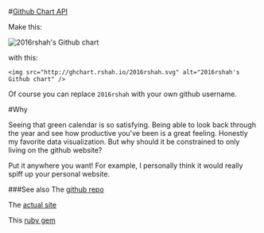 #[Github Chart API](http://ghchart.rshah.io)

Make this:

![2016rshah's Github chart](http://ghchart.rshah.io/2016rshah.svg)

with this:

    <img src="http://ghchart.rshah.io/2016rshah.svg" alt="2016rshah's Github chart" />

Of course you can replace `2016rshah` with your own github username.

#Why

Seeing that green calendar is so satisfying. Being able to look back through the year and see how productive you've been is a great feeling. Honestly my favorite data visualization. But why should it be constrained to only living on the github website? 

Put it anywhere you want! For example, I personally think it would really spiff up your personal website.  


###See also 
The [github repo](https://github.com/2016rshah/githubchart-api)

The [actual site](http://ghchart.rshah.io)

This [ruby gem](https://github.com/akerl/githubchart)

